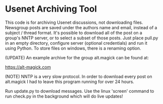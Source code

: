 # Usenet Archiving Tool

This code is for archiving Usenet discussions, not downloading files. Newsgroup posts are saved under the authors name and email, instead of a subject / thread format. It's possible to download all of the post on a group's NNTP server, or to select a subset of those posts. Just place pull.py in an empty directory, configure server (optional credentials) and run it using Python. To store files on windows, there is a renaming option. 

(UPDATE) An example archive for the group alt.magick can be found at:

https://alt-magick.com

(NOTE)   NNTP is a very slow protocol. In order to download every post on alt.magick I had to leave this program running for over 24 hours. 

Run update.py to download messages.  Use the linux 'screen' command to run check.py in the background which will do live updates!
